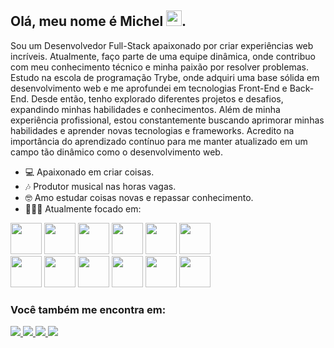 ## Olá, meu nome é Michel <img width='25' heigth='25' src="https://cdn.jsdelivr.net/gh/devicons/devicon/icons/devicon/devicon-original.svg" />.

Sou um Desenvolvedor Full-Stack apaixonado por criar experiências web incríveis. Atualmente, faço parte de uma equipe dinâmica, onde contribuo com meu conhecimento técnico e minha paixão por resolver problemas. Estudo na escola de programação Trybe, onde adquiri uma base sólida em desenvolvimento web e me aprofundei em tecnologias Front-End e Back-End. Desde então, tenho explorado diferentes projetos e desafios, expandindo minhas habilidades e conhecimentos. Além de minha experiência profissional, estou constantemente buscando aprimorar minhas habilidades e aprender novas tecnologias e frameworks. Acredito na importância do aprendizado contínuo para me manter atualizado em um campo tão dinâmico como o desenvolvimento web.

- 💻 Apaixonado em criar coisas.
- 🎶 Produtor musical nas horas vagas.
- 🤓 Amo estudar coisas novas e repassar conhecimento.
- 👨🏻‍💻 Atualmente focado em:
<div display='inline' gap='10px'>
  <div>
    <img width='50' heigth='50' src="https://cdn.jsdelivr.net/gh/devicons/devicon/icons/react/react-original-wordmark.svg" />
    <img width='50' heigth='50' src="https://cdn.jsdelivr.net/gh/devicons/devicon/icons/typescript/typescript-original.svg" /> 
    <img width='50' heigth='50' src="https://cdn.jsdelivr.net/gh/devicons/devicon/icons/javascript/javascript-original.svg" />
    <img width='50' heigth='50' src="https://cdn.jsdelivr.net/gh/devicons/devicon/icons/redux/redux-original.svg" />
    <img width='50' heigth='50' src="https://cdn.jsdelivr.net/gh/devicons/devicon/icons/html5/html5-original.svg" />      
    <img width='50' heigth='50' src="https://cdn.jsdelivr.net/gh/devicons/devicon/icons/css3/css3-original.svg" />
  </div>
  <div>
    <img width='50' heigth='50' src="https://cdn.jsdelivr.net/gh/devicons/devicon/icons/materialui/materialui-original.svg" />
    <img width='50' heigth='50' src="https://cdn.jsdelivr.net/gh/devicons/devicon@latest/icons/nextjs/nextjs-original.svg" />
    <img width='50' heigth='50' src="https://cdn.jsdelivr.net/gh/devicons/devicon@latest/icons/express/express-original.svg" />
    <img width='50' heigth='50' src="https://cdn.jsdelivr.net/gh/devicons/devicon@latest/icons/docker/docker-original-wordmark.svg" />
    <img width='50' heigth='50' src="https://cdn.jsdelivr.net/gh/devicons/devicon@latest/icons/mysql/mysql-original-wordmark.svg" />
    <img width='50' heigth='50' src="https://cdn.jsdelivr.net/gh/devicons/devicon@latest/icons/nestjs/nestjs-original-wordmark.svg" />
  </div>
</div>

### Você também me encontra em:
<div display='inline'>
  <a href='https://www.linkedin.com/in/michelprdev/'>
    <img src='https://img.shields.io/badge/linkedin-%230077B5.svg?style=for-the-badge&logo=linkedin&logoColor=white' />
  </a>
  <a href='mailto:michelpr1224@gmail.com?subject=&body=' >
    <img src='https://img.shields.io/badge/Gmail-D14836?style=for-the-badge&logo=gmail&logoColor=white' />
  </a>
  <a href='https://t.me/michelprj' >
    <img src='https://img.shields.io/badge/Telegram-2CA5E0?style=for-the-badge&logo=telegram&logoColor=white' />
  </a>
  <a href='https://wa.me/5527999855540?text=Ol%C3%A1%21+Vim+pelo+GitHub.+Preciso+falar+com+voc%C3%AA%21+'>
    <img src='https://img.shields.io/badge/WhatsApp-25D366?style=for-the-badge&logo=whatsapp&logoColor=white' />
  </a>
</div>
